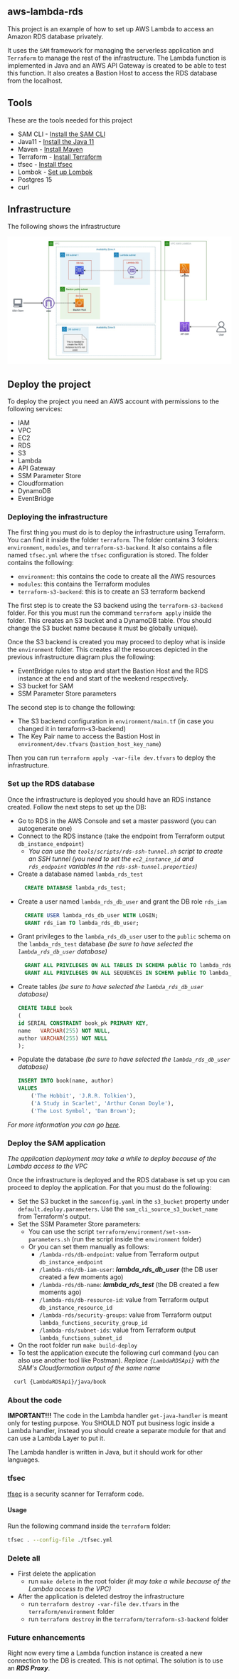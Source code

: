 ## aws-lambda-rds

This project is an example of how to set up AWS Lambda to access an Amazon RDS database privately.

It uses the `SAM` framework for managing the serverless application and `Terraform` to manage the rest of the 
infrastructure. The Lambda function is implemented in Java and an AWS API Gateway is created to be able to test this
function. It also creates a Bastion Host to access the RDS database from the localhost. 

## Tools

These are the tools needed for this project
- SAM CLI - [Install the SAM CLI](https://docs.aws.amazon.com/serverless-application-model/latest/developerguide/serverless-sam-cli-install.html)
- Java11 - [Install the Java 11](https://docs.aws.amazon.com/corretto/latest/corretto-11-ug/downloads-list.html)
- Maven - [Install Maven](https://maven.apache.org/install.html)
- Terraform - [Install Terraform](https://developer.hashicorp.com/terraform/tutorials/aws-get-started/install-cli)
- tfsec - [Install tfsec](https://aquasecurity.github.io/tfsec/v1.28.1/guides/installation/)
- Lombok - [Set up Lombok](https://projectlombok.org/setup/maven)
- Postgres 15
- curl

## Infrastructure

The following shows the infrastructure

![Infrastructure](diagrams/lambda-rds-infrastructure-diagram.jpg)

## Deploy the project

To deploy the project you need an AWS account with permissions to the following services:
- IAM
- VPC
- EC2
- RDS
- S3
- Lambda
- API Gateway
- SSM Parameter Store
- Cloudformation
- DynamoDB
- EventBridge

### Deploying the infrastructure

The first thing you must do is to deploy the infrastructure using Terraform. You can find it inside the folder `terraform`.
The folder contains 3 folders: `environment`, `modules`, and `terraform-s3-backend`. It also contains a file named `tfsec.yml`
where the `tfsec` configuration is stored. The folder contains the following:
- `environment`: this contains the code to create all the AWS resources
- `modules`: this contains the Terraform modules
- `terraform-s3-backend`: this is to create an S3 terraform backend

The first step is to create the S3 backend using the `terraform-s3-backend` folder. For this you must run the command
`terraform apply` inside the folder. This creates an S3 bucket and a DynamoDB table. (You should change the S3 bucket 
name because it must be globally unique).

Once the S3 backend is created you may proceed to deploy what is inside the `environment` folder.
This creates all the resources depicted in the previous infrastructure diagram plus the following:
- EventBridge rules to stop and start the Bastion Host and the RDS instance at the end and start of the weekend respectively.
- S3 bucket for SAM
- SSM Parameter Store parameters

The second step is to change the following:
- The S3 backend configuration in `environment/main.tf` (in case you changed it in terraform-s3-backend)
- The Key Pair name to access the Bastion Host in `environment/dev.tfvars` (`bastion_host_key_name`)

Then you can run `terraform apply -var-file dev.tfvars` to deploy the infrastructure.

### Set up the RDS database

Once the infrastructure is deployed you should have an RDS instance created. Follow the next steps to set up the DB:
- Go to RDS in the AWS Console and set a master password (you can autogenerate one)
- Connect to the RDS instance (take the endpoint from Terraform output `db_instance_endpoint`)
  - _You can use the `tools/scripts/rds-ssh-tunnel.sh` script to create an SSH tunnel (you need to set the `ec2_instance_id` and
  `rds_endpoint` variables in the `rds-ssh-tunnel.properties`)_
- Create a database named `lambda_rds_test`
  ```SQL
    CREATE DATABASE lambda_rds_test;
  ```
- Create a user named `lambda_rds_db_user` and grant the DB role `rds_iam`
  ```SQL
    CREATE USER lambda_rds_db_user WITH LOGIN;
    GRANT rds_iam TO lambda_rds_db_user;
  ```
- Grant privileges to the `lambda_rds_db_user` user to the `public` schema on the `lambda_rds_test` database _(be sure to have selected the `lambda_rds_db_user` database)_
  ```SQL
    GRANT ALL PRIVILEGES ON ALL TABLES IN SCHEMA public TO lambda_rds_db_user;
    GRANT ALL PRIVILEGES ON ALL SEQUENCES IN SCHEMA public TO lambda_rds_db_user;
  ```
- Create tables _(be sure to have selected the `lambda_rds_db_user` database)_
  ```SQL
  CREATE TABLE book
  (
  id SERIAL CONSTRAINT book_pk PRIMARY KEY,
  name   VARCHAR(255) NOT NULL,
  author VARCHAR(255) NOT NULL
  );
  ```
- Populate the database _(be sure to have selected the `lambda_rds_db_user` database)_
  ```SQL
  INSERT INTO book(name, author)
  VALUES
      ('The Hobbit', 'J.R.R. Tolkien'),
      ('A Study in Scarlet', 'Arthur Conan Doyle'),
      ('The Lost Symbol', 'Dan Brown');
  ```

_For more information you can go [here](https://repost.aws/knowledge-center/rds-postgresql-connect-using-iam)._

### Deploy the SAM application

_The application deployment may take a while to deploy because of the Lambda access to the VPC_

Once the infrastructure is deployed and the RDS database is set up you can proceed to deploy the application. For that
you must do the following:
- Set the S3 bucket in the `samconfig.yaml` in the `s3_bucket` property under `default.deploy.parameters`. Use the
  `sam_cli_source_s3_bucket_name` from Terraform's output.
- Set the SSM Parameter Store parameters:
  - You can use the script `terraform/environment/set-ssm-parameters.sh` (run the script inside the `environment` folder)
  - Or you can set them manually as follows:
    - `/lambda-rds/db-endpoint`: value from Terraform output `db_instance_endpoint`
    - `/lambda-rds/db-iam-user`: **_lambda_rds_db_user_** (the DB user created a few moments ago)
    - `/lambda-rds/db-name`: **_lambda_rds_test_** (the DB created a few moments ago)
    - `/lambda-rds/db-resource-id`: value from Terraform output `db_instance_resource_id`
    - `/lambda-rds/security-groups`: value from Terraform output `lambda_functions_security_group_id`
    - `/lambda-rds/subnet-ids`: value from Terraform output `lambda_functions_subnet_id`
- On the root folder run `make build-deploy`
- To test the application execute the following curl command (you can also use another tool like Postman). 
_Replace `{LambdaRDSApi}` with the SAM's Cloudformation output of the same name_
```BASH
  curl {LambdaRDSApi}/java/book
```

### About the code

**IMPORTANT!!!** The code in the Lambda handler `get-java-handler` is meant only for testing purpose. You SHOULD NOT put
business logic inside a Lambda handler, instead you should create a separate module for that and can use a Lambda Layer to
put it.

The Lambda handler is written in Java, but it should work for other languages.

### tfsec
[tfsec](https://github.com/aquasecurity/tfsec) is a security scanner for Terraform code.

#### Usage
Run the following command inside the `terraform` folder:
```BASH
tfsec . --config-file ./tfsec.yml
```

### Delete all

- First delete the application
  - run `make delete` in the root folder _(it may take a while because of the Lambda access to the VPC)_
- After the application is deleted destroy the infrastructure 
  - run `terraform destroy -var-file dev.tfvars` in the `terraform/environment` folder
  - run `terraform destroy` in the `terraform/terraform-s3-backend` folder

### Future enhancements

Right now every time a Lambda function instance is created a new connection to the DB is created. This is not optimal.
The solution is to use an **_RDS Proxy_**.